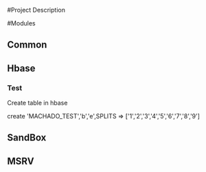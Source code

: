 #Project Description

#Modules

## Common

## Hbase

### Test
Create table in hbase 

create 'MACHADO_TEST','b','e',SPLITS => ['1','2','3','4','5','6','7','8','9']

## SandBox

## MSRV


